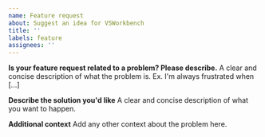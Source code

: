 ```yaml
---
name: Feature request
about: Suggest an idea for VSWorkbench
title: ''
labels: feature
assignees: ''
---
```


<!-- Describe the feature you'd like. -->

**Is your feature request related to a problem? Please describe.**
A clear and concise description of what the problem is. Ex. I'm always frustrated when [...]



**Describe the solution you'd like**
A clear and concise description of what you want to happen.

**Additional context**
Add any other context about the problem here.
